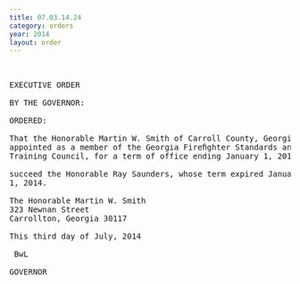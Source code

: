 ```yaml
---
title: 07.03.14.24
category: orders
year: 2014
layout: order
---
```


<pre> 

EXECUTIVE ORDER

BY THE GOVERNOR:

ORDERED:

That the Honorable Martin W. Smith of Carroll County, Georgia, is
appointed as a member of the Georgia Fireﬁghter Standards and
Training Council, for a term of office ending January 1, 2017, to

succeed the Honorable Ray Saunders, whose term expired January
1, 2014.

The Honorable Martin W. Smith
323 Newnan Street
Carrollton, Georgia 30117

This third day of July, 2014

 BwL

GOVERNOR

</pre>
